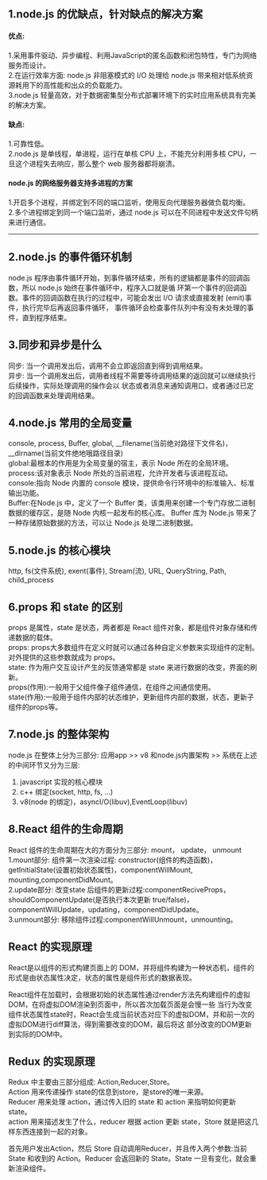## 1.node.js 的优缺点，针对缺点的解决方案

#### 优点:
1.采用事件驱动、异步编程、利用JavaScript的匿名函数和闭包特性，专门为网络服务而设计。<br>
2.在运行效率方面: node.js 非阻塞模式的 I/O 处理给 node.js 带来相对低系统资源耗用下的高性能和出众的负载能力。<br>
3.node.js 轻量高效，对于数据密集型分布式部署环境下的实时应用系统具有完美的解决方案。

#### 缺点:
1.可靠性低。<br>
2.node.js 是单线程，单进程，运行在单核 CPU 上，不能充分利用多核 CPU，一旦这个进程失去响应，那么整个 web 服务器都将崩溃。 <br>

#### node.js 的网络服务器支持多进程的方案
1.开启多个进程，并绑定到不同的端口监听，使用反向代理服务器做负载均衡。<br>
2.多个进程绑定到同一个端口监听，通过 node.js 可以在不同进程中发送文件句柄来进行通信。
<hr>

## 2.node.js 的事件循环机制
node.js 程序由事件循环开始，到事件循环结束，所有的逻辑都是事件的回调函数，所以 node.js 始终在事件循环中，程序入口就是循
环第一个事件的回调函数。事件的回调函数在执行的过程中，可能会发出 I/O 请求或直接发射 (emit)事件，执行完毕后再返回事件循环，
事件循环会检查事件队列中有没有未处理的事件，直到程序结束。

## 3.同步和异步是什么
同步: 当一个调用发出后，调用不会立即返回直到得到调用结果。<br>
异步: 当一个调用发出后，调用者线程不需要等待调用结果的返回就可以继续执行后续操作，实际处理调用的操作会以
状态或者消息来通知调用口，或者通过已定的回调函数来处理调用结果。

## 4.node.js 常用的全局变量
console, process, Buffer, global, __filename(当前绝对路径下文件名)，__dirname(当前文件绝地哦路径目录) <br>
global:最根本的作用是为全局变量的宿主，表示 Node 所在的全局环境。<br>
process:该对象表示 Node 所处的当前进程，允许开发者与该进程互动。<br>
console:指向 Node 内置的 console 模块，提供命令行环境中的标准输入、标准输出功能。<br>
Buffer:在Node.js 中，定义了一个 Buffer 类，该类用来创建一个专门存放二进制数据的缓存区，是随 Node 内核一起发布的核心库。
Buffer 库为 Node.js 带来了一种存储原始数据的方法，可以让 Node.js 处理二进制数据。


## 5.node.js 的核心模块
http, fs(文件系统), exent(事件), Stream(流), URL, QueryString, Path, child_process

## 6.props 和 state 的区别
props 是属性，state 是状态，两者都是 React 组件对象，都是组件对象存储和传递数据的载体。<br>
props: props大多数组件在定义时就可以通过各种自定义参数来实现组件的定制。对外提供的这些参数就成为 props。<br>
state: 作为用户交互设计产生的反馈通常都是 state 来进行数据的改变，界面的刷新。<br>
props(作用):一般用于父组件像子组件通信，在组件之间通信使用。<br>
state(作用):一般用于组件内部的状态维护，更新组件内部的数据，状态，更新子组件的props等。<br>

## 7.node.js 的整体架构
node.js 在整体上分为三部分: 应用app >> v8 和node.js内置架构 >> 系统在上述的中间环节又分为三层:<br>
1. javascript 实现的核心模块<br>
2. c++ 绑定(socket, http, fs, ...)<br>
3. v8(node 的绑定)，asyncI/O(libuv),EventLoop(libuv)

## 8.React 组件的生命周期
React 组件的生命周期在大的方面分为三部分: mount， update， unmount <br>
1.mount部分: 组件第一次渲染过程: constructor(组件的构造函数)，getInitialState(设置初始状态属性)，componentWillMount,
mounting,componentDidMount。<br>
2.update部分: 改变state 后组件的更新过程:componentReciveProps，shouldComponentUpdate(是否执行本次更新 true/false)，
componentWillUpdate，updating，componentDidUpdate。<br>
3.unmount部分: 移除组件过程:componentWillUnmount，unmounting。<br>

## React 的实现原理
React是以组件的形式构建页面上的 DOM，并将组件构建为一种状态机，组件的形式是由状态属性决定，状态的属性是组件形式的数据表现。<br>

React组件在加载时，会根据初始的状态属性通过render方法先构建组件的虚拟DOM，在将虚拟DOM渲染到页面中，所以首次加载页面是会慢一些
当行为改变组件状态属性state时，React会生成当前状态对应下的虚拟DOM，并和前一次的虚拟DOM进行diff算法，得到需要改变的DOM，最后将这
部分改变的DOM更新到实际的DOM中。<br>

## Redux 的实现原理
Redux 中主要由三部分组成: Action,Reducer,Store。<br>
Action 用来传递操作 state的信息到store，是store的唯一来源。<br>
Reducer 用来处理 action，通过传入旧的 state 和 action 来指明如何更新state。<br>
action 用来描述发生了什么，reducer 根据 action 更新 state，Store 就是把这几样东西连接到一起的对象。<br>

首先用户发出Action，然后 Store 自动调用Reducer，并且传入两个参数:当前 State 和收到的 Action。Reducer 会返回新的
State。State 一旦有变化，就会重新渲染组件。








